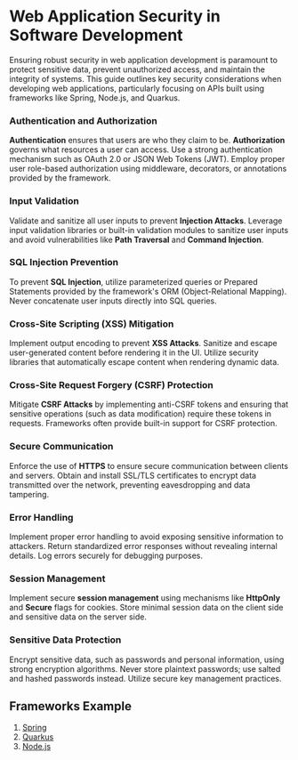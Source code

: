 # Web Application Security in Software Development

Ensuring robust security in web application development is paramount to protect sensitive data, prevent unauthorized access, and maintain the integrity of systems. This guide outlines key security considerations when developing web applications, particularly focusing on APIs built using frameworks like Spring, Node.js, and Quarkus.

### Authentication and Authorization

**Authentication** ensures that users are who they claim to be. **Authorization** governs what resources a user can access. Use a strong authentication mechanism such as OAuth 2.0 or JSON Web Tokens (JWT). Employ proper user role-based authorization using middleware, decorators, or annotations provided by the framework.

### Input Validation

Validate and sanitize all user inputs to prevent **Injection Attacks**. Leverage input validation libraries or built-in validation modules to sanitize user inputs and avoid vulnerabilities like **Path Traversal** and **Command Injection**.

### SQL Injection Prevention

To prevent **SQL Injection**, utilize parameterized queries or Prepared Statements provided by the framework's ORM (Object-Relational Mapping). Never concatenate user inputs directly into SQL queries.

### Cross-Site Scripting (XSS) Mitigation

Implement output encoding to prevent **XSS Attacks**. Sanitize and escape user-generated content before rendering it in the UI. Utilize security libraries that automatically escape content when rendering dynamic data.

### Cross-Site Request Forgery (CSRF) Protection

Mitigate **CSRF Attacks** by implementing anti-CSRF tokens and ensuring that sensitive operations (such as data modification) require these tokens in requests. Frameworks often provide built-in support for CSRF protection.

### Secure Communication

Enforce the use of **HTTPS** to ensure secure communication between clients and servers. Obtain and install SSL/TLS certificates to encrypt data transmitted over the network, preventing eavesdropping and data tampering.

### Error Handling

Implement proper error handling to avoid exposing sensitive information to attackers. Return standardized error responses without revealing internal details. Log errors securely for debugging purposes.

### Session Management

Implement secure **session management** using mechanisms like **HttpOnly** and **Secure** flags for cookies. Store minimal session data on the client side and sensitive data on the server side.

### Sensitive Data Protection

Encrypt sensitive data, such as passwords and personal information, using strong encryption algorithms. Never store plaintext passwords; use salted and hashed passwords instead. Utilize secure key management practices.

## Frameworks Example

1. [Spring](https://github.com/DarlanNoetzold/computer_science/tree/main/Security/Spring)
2. [Quarkus](https://github.com/DarlanNoetzold/computer_science/tree/main/Security/Quarkus)
3. [Node.js](https://github.com/DarlanNoetzold/computer_science/tree/main/Security/Node.js)
